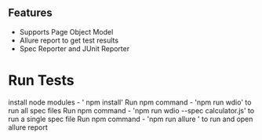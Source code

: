 ## Features
* Supports Page Object Model
* Allure report to get test results
* Spec Reporter and JUnit Reporter

# Run Tests
install node modules - ' npm install'
Run npm command - 'npm run wdio' to run all spec files
Run npm command - 'npm run wdio --spec calculator.js' to run a single spec file
Run npm command - 'npm run allure ' to run and open allure report

